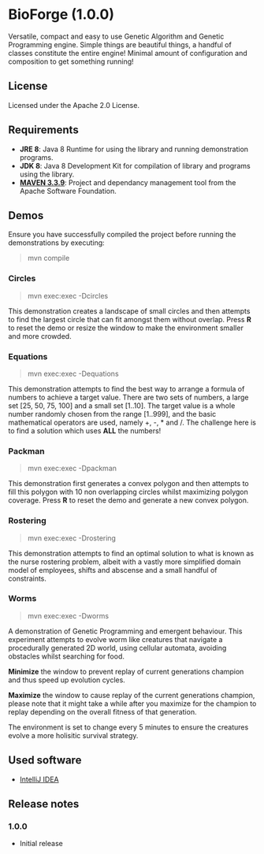 # BioForge (1.0.0)
Versatile, compact and easy to use Genetic Algorithm and Genetic Programming engine.
Simple things are beautiful things, a handful of classes constitute the entire engine!
Minimal amount of configuration and composition to get something running!

## License
Licensed under the Apache 2.0 License.

## Requirements
*  **JRE 8**: Java 8 Runtime for using the library and running demonstration programs.
*  **JDK 8**: Java 8 Development Kit for compilation of library and programs using the library.
*  [**MAVEN 3.3.9**](https://maven.apache.org/): Project and dependancy management tool from the Apache Software Foundation.

## Demos
Ensure you have successfully compiled the project before running the demonstrations by executing:
> mvn compile
### Circles
> mvn exec:exec -Dcircles

This demonstration creates a landscape of small circles and then attempts to find the largest circle that can fit amongst them without overlap. Press **R** to reset the demo or resize the window to make the environment smaller and more crowded.

### Equations
> mvn exec:exec -Dequations

This demonstration attempts to find the best way to arrange a formula of numbers to achieve a target value. There are two sets of numbers, a large set [25, 50, 75, 100] and a small set [1..10]. The target value is a whole number randomly chosen from the range [1..999], and the basic mathematical operators are used, namely +, -, * and /. The challenge here is to find a solution which uses **ALL** the numbers!

### Packman
> mvn exec:exec -Dpackman

This demonstration first generates a convex polygon and then attempts to fill this polygon with 10 non overlapping circles whilst maximizing polygon coverage. Press **R** to reset the demo and generate a new convex polygon.

### Rostering
> mvn exec:exec -Drostering

This demonstration attempts to find an optimal solution to what is known as the nurse rostering problem, albeit with a vastly more simplified domain model of employees, shifts and abscense and a small handful of constraints.

### Worms
> mvn exec:exec -Dworms

A demonstration of Genetic Programming and emergent behaviour. This experiment attempts to evolve worm like creatures that navigate a procedurally generated 2D world, using cellular automata, avoiding obstacles whilst searching for food.

**Minimize** the window to prevent replay of current generations champion and thus speed up evolution cycles.

**Maximize** the window to cause replay of the current generations champion, please note that it might take a while after you maximize for the champion to replay depending on the overall fitness of that generation.

The environment is set to change every 5 minutes to ensure the creatures evolve a more holisitic survival strategy.

## Used software
- [IntelliJ IDEA](https://www.jetbrains.com/idea/)

## Release notes
### 1.0.0
* Initial release
